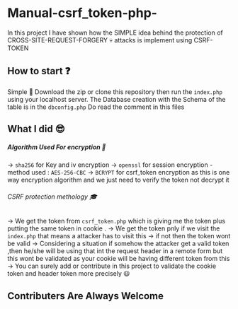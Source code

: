 # Manual-csrf_token-php-
In this project I have shown how the SIMPLE idea behind the protection of CROSS-SITE-REQUEST-FORGERY :skull: attacks is implement using CSRF-TOKEN

## How to start :question:
Simple :metal: Download the zip or clone this repository then run the `index.php` using your localhost server. The Database creation with the Schema of the table is in the `dbconfig.php` Do read the comment in this files

## What I did :sunglasses:
##### Algorithm Used For encryption :muscle:
-> `sha256` for Key and iv encryption
-> `openssl` for session encryption - method used : `AES-256-CBC`
-> `BCRYPT` for csrf_token encryption as this is one way encryption algorithm and we just need to verify the token not decrypt it
###### CSRF protection methology :mortar_board:
-> We get the token from `csrf_token.php` which is giving me the token plus putting the same token in cookie . 
-> We get the token pnly if we visit the `index.php` that means a attacker has to visit this
-> if not then the token wont be valid
-> Considering a situation if somehow the attacker get a valid token ,then he/she will be using that int the request header in a remote   form but this wont be validated as your cookie will be having different token from this
-> You can surely add or contribute in this project to validate the cookie token and header token more precisely :smiley:


## Contributers Are Always Welcome

